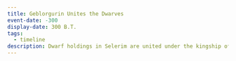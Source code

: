 ```yaml
---
title: Geblorgurin Unites the Dwarves
event-date: -300
display-date: 300 B.T.
tags:
  - timeline
description: Dwarf holdings in Selerim are united under the kingship of [[Geblorgurin the Grand, King of the Dwarves|Geblorgurin the Grand]].
---
```

